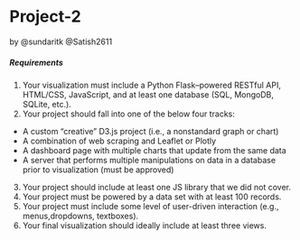 # Project-2
by @sundaritk
@Satish2611
##### Requirements
1. Your visualization must include a Python Flask–powered RESTful API, HTML/CSS, JavaScript, and at least one database (SQL, MongoDB, SQLite, etc.). 
2. Your project should fall into one of the below four tracks: 
  - A custom “creative” D3.js project (i.e., a nonstandard graph or chart)
  - A combination of web scraping and Leaflet or Plotly
  - A dashboard page with multiple charts that update from the same data
  - A server that performs multiple manipulations on data in a database prior to visualization (must be approved)
3. Your project should include at least one JS library that we did not cover. 
4. Your project must be powered by a data set with at least 100 records. 
5. Your project must include some level of user-driven interaction (e.g., menus,dropdowns, textboxes). 
6. Your final visualization should ideally include at least three views.
